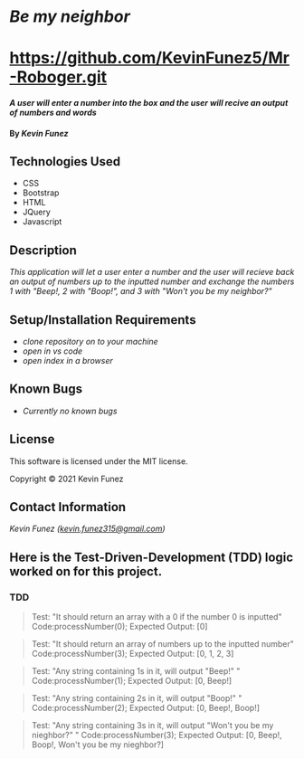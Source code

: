 # _Be my neighbor_
# https://github.com/KevinFunez5/Mr-Roboger.git


#### _A user will enter a number into the box and the user will recive an output of numbers and words_

#### By _**Kevin Funez**_

## Technologies Used

* CSS
* Bootstrap
* HTML
* JQuery
* Javascript

## Description

_This application will let a user enter a number and the user will recieve back an output of numbers up to the inputted number and exchange the numbers 1 with "Beep!, 2 with "Boop!", and 3 with "Won't you be my neighbor?"_

## Setup/Installation Requirements

* _clone repository on to your machine_
* _open in vs code_
* _open index in a browser_


## Known Bugs

* _Currently no known bugs_

## License

This software is licensed under the MIT license.

Copyright © 2021 Kevin Funez


## Contact Information

_Kevin Funez (kevin.funez315@gmail.com)_

## Here is the Test-Driven-Development (TDD) logic worked on for this project.

### TDD

> Test: "It should return an array with a 0 if the number 0 is inputted"
> Code:processNumber(0);
> Expected Output: [0]

> Test: "It should return an array of numbers up to the inputted number"
> Code:processNumber(3);
> Expected Output: [0, 1, 2, 3]

> Test: "Any string containing 1s in it, will output "Beep!"  "
> Code:processNumber(1);
> Expected Output: [0, Beep!]

> Test: "Any string containing 2s in it, will output "Boop!"  "
> Code:processNumber(2);
> Expected Output: [0, Beep!, Boop!]

> Test: "Any string containing 3s in it, will output "Won't you be my nieghbor?"  "
> Code:processNumber(3);
> Expected Output: [0, Beep!, Boop!, Won't you be my nieghbor?]